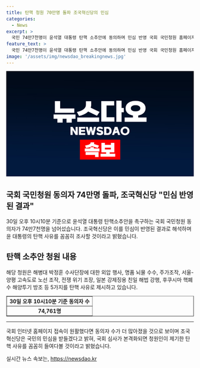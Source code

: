 ```yaml
---
title: 탄핵 청원 70만명 돌파 조국혁신당의 민심
categories:
  - News
excerpt: >
  국민 74만7천명이 윤석열 대통령 탄핵 소추안에 동의하며 민심 반영 국회 국민청원 홈페이지에 등록된 청원 동의자가 30일 오후 10시10분 기준으로 74만7천614명을 돌파했다. 조국혁신당은 민심 반영 결과라며 윤 대통령의 탄핵 사유를 검토할 것이라고 밝혀 전했다. 국민 청원의 동의 인원이 빠르게 늘어나자, 김보협 수석대변인은 국회 인터넷 홈페이지 접속이 원활했다면 이미 100만명을 넘었을 것”이라며 국민 청원에 대한 국회 심사가 본격화되면 청원인이 제기한 탄핵 사유를 꼼꼼히 들여다볼 것이라고 밝혔다.
feature_text: >
  국민 74만7천명이 윤석열 대통령 탄핵 소추안에 동의하며 민심 반영 국회 국민청원 홈페이지에 등록된 청원 동의자가 30일 오후 10시10분 기준으로 74만7천614명을 돌파했다. 조국혁신당은 민심 반영 결과라며 윤 대통령의 탄핵 사유를 검토할 것이라고 밝혀 전했다. 국민 청원의 동의 인원이 빠르게 늘어나자, 김보협 수석대변인은 국회 인터넷 홈페이지 접속이 원활했다면 이미 100만명을 넘었을 것”이라며 국민 청원에 대한 국회 심사가 본격화되면 청원인이 제기한 탄핵 사유를 꼼꼼히 들여다볼 것이라고 밝혔다.
image: '/assets/img/newsdao_breakingnews.jpg'
---
```


<p><img src="/assets/img/newsdao_breakingnews.jpg" alt="firstkoreanews 속보" /></p>

<h2 data-ke-size="size26">국회 국민청원 동의자 74만명 돌파, 조국혁신당 "민심 반영된 결과"</h2>

<p data-ke-size="size16">30일 오후 10시10분 기준으로 윤석열 대통령 탄핵소추안을 촉구하는 국회 국민청원 동의자가 74만7천명을 넘어섰습니다. 조국혁신당은 이를 민심이 반영된 결과로 해석하며 윤 대통령의 탄핵 사유를 꼼꼼히 조사할 것이라고 밝혔습니다.</p>

<h2 data-ke-size="size26">탄핵 소추안 청원 내용</h2>

<p data-ke-size="size16">해당 청원은 해병대 박정훈 수사단장에 대한 외압 행사, 명품 뇌물 수수, 주가조작, 서울-양평 고속도로 노선 조작, 전쟁 위기 조장, 일본 강제징용 친일 해법 강행, 후쿠시마 핵폐수 해양투기 방조 등 5가지를 탄핵 사유로 제시하고 있습니다.</p>

<table style="width: 100%;" border="1">
<tbody>
<tr>
<td style="text-align: center; height: 17px;"><b>30일 오후 10시10분 기준 동의자 수</b></td>
</tr>
<tr>
<td style="text-align: center; height: 17px;"><b>74,761명</b></td>
</tr>
</tbody>
</table>

<hr>

<p data-ke-size="size16">국회 인터넷 홈페이지 접속이 원활했다면 동의자 수가 더 많아졌을 것으로 보이며 조국혁신당은 국민의 민심을 받들겠다고 밝혀, 국회 심사가 본격화되면 청원인이 제기한 탄핵 사유를 꼼꼼히 들여다볼 것이라고 밝혔습니다.</p>
실시간 뉴스 속보는, <a href="https://newsdao.kr" rel="dofollow">https://newsdao.kr</a>


